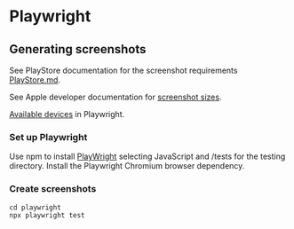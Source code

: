 # Playwright
## Generating screenshots
See PlayStore documentation for the screenshot requirements [PlayStore.md](appStores).

See Apple developer documentation for [screenshot sizes](https://developer.apple.com/help/app-store-connect/reference/screenshot-specifications).

[Available devices](https://github.com/microsoft/playwright/blob/main/packages/playwright-core/src/server/deviceDescriptorsSource.json) in Playwright.


### Set up Playwright
Use npm to install [PlayWright](https://playwright.dev/docs/intro) selecting JavaScript and /tests for the testing directory.
Install the Playwright Chromium browser dependency.

### Create screenshots
```commandline
cd playwright
npx playwright test
```
